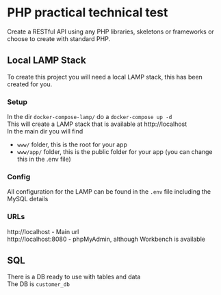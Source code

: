 # PHP practical technical test   
Create a RESTful API using any PHP libraries, skeletons or frameworks or choose to create with standard PHP.  

## Local LAMP Stack    
To create this project you will need a local LAMP stack, this has been created for you.  

### Setup   
In the dir `docker-compose-lamp/` do a `docker-compose up -d`  
This will create a LAMP stack that is available at http://localhost   
In the main dir you will find 
  - `www/` folder, this is the root for your app   
  - `www/app/` folder, this is the public folder for your app (you can change this in the .env file)   

### Config   
All configuration for the LAMP can be found in the `.env` file including the MySQL details   

### URLs   
http://localhost - Main url  
http://localhost:8080 - phpMyAdmin, although Workbench is available   

## SQL   
There is a DB ready to use with tables and data   
The DB is `customer_db`   

